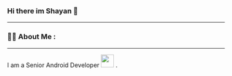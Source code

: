 ### Hi there im Shayan 👋

---
### :man_technologist: About Me :

---
I am a Senior Android Developer <img src="https://media.giphy.com/media/WUlplcMpOCEmTGBtBW/giphy.gif" width="30"> .


<img src="https://komarev.com/ghpvc/?username=saeedishayan76&style=flat-square&color=blue" alt=""/>

<!--
**saeedishayan76/saeedishayan76** is a ✨ _special_ ✨ repository because its `README.md` (this file) appears on your GitHub profile.

Here are some ideas to get you started:

- 🔭 I’m currently working on ...
- 🌱 I’m currently learning ...
- 👯 I’m looking to collaborate on ...
- 🤔 I’m looking for help with ...
- 💬 Ask me about ...
- 📫 How to reach me: ...
- 😄 Pronouns: ...
- ⚡ Fun fact: ...
-->

